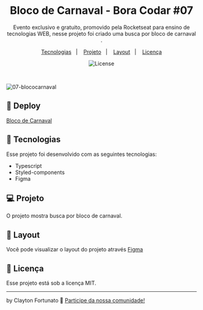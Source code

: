 <h1 align="center"> Bloco de Carnaval - Bora Codar #07 </h1>

<p align="center">
Evento exclusivo e gratuito, promovido pela Rocketseat para ensino de tecnologias WEB, nesse projeto foi criado uma busca por bloco de carnaval .
</p>

<p align="center">
  <a href="#-tecnologias">Tecnologias</a>&nbsp;&nbsp;&nbsp;|&nbsp;&nbsp;&nbsp;
  <a href="#-projeto">Projeto</a>&nbsp;&nbsp;&nbsp;|&nbsp;&nbsp;&nbsp;
  <a href="#-layout">Layout</a>&nbsp;&nbsp;&nbsp;|&nbsp;&nbsp;&nbsp;
  <a href="#memo-licença">Licença</a>
</p>

<p align="center">
  <img alt="License" src="https://img.shields.io/static/v1?label=license&message=MIT&color=49AA26&labelColor=000000">
</p>

<br>



![07-blococarnaval](https://user-images.githubusercontent.com/104373308/231818723-e256a198-1206-4d42-b265-eadd25aae6dd.png)



  
## 👾 Deploy

[Bloco de Carnaval](https://bloco-carnaval-07.vercel.app/)

## 🚀 Tecnologias

Esse projeto foi desenvolvido com as seguintes tecnologias:

- Typescript
- Styled-components
- Figma


## 💻 Projeto

O projeto mostra busca por bloco de carnaval.

## 🔖 Layout

Você pode visualizar o layout do projeto através [Figma](https://www.figma.com/community/file/1197534710257750520)
 

## :memo: Licença

Esse projeto está sob a licença MIT.

---

by Clayton Fortunato :wave: [Participe da nossa comunidade!](https://discord.gg/rocketseat)
